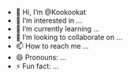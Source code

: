 - 👋 Hi, I’m @Kookookat
- 👀 I’m interested in ...
- 🌱 I’m currently learning ...
- 💞️ I’m looking to collaborate on ...
- 📫 How to reach me ...
- 😄 Pronouns: ...
- ⚡ Fun fact: ...

<!---
Kookookat/Kookookat is a ✨ special ✨ repository because its `README.md` (this file) appears on your GitHub profile.
You can click the Preview link to take a look at your changes.
--->
